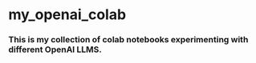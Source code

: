 # my_openai_colab
### This is my collection of colab notebooks experimenting with different OpenAI LLMS.
